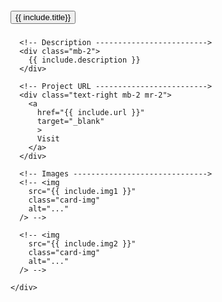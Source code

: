 <div class="card">

  <!-- Card Header ----------------------------------------------------------->
  <div class="p-2 bg-white">
    <h5 class="mb-0">
      <button
        class="btn btn-link w-100 text-dark text-decoration-none text-left"
        type="button"
        data-toggle="collapse"
        data-target="#{{ include.id }}"
        aria-expanded="false"
        aria-controls="{{ include.id }}"
      >
        {{ include.title}}
      </button>
    </h5>
  </div>

  <!-- Card Body ------------------------------------------------------------->
  <div
    id="{{ include.id }}"
    class="collapse"
    data-parent="#accordion"
  >
    <div class="card-body pt-0 pb-2">

      <!-- Description ------------------------->
      <div class="mb-2">
        {{ include.description }}
      </div>

      <!-- Project URL ------------------------->
      <div class="text-right mb-2 mr-2">
        <a
          href="{{ include.url }}"
          target="_blank"
          >
          Visit
        </a>
      </div>

      <!-- Images ------------------------------>
      <!-- <img
        src="{{ include.img1 }}"
        class="card-img"
        alt="..."
      /> -->

      <!-- <img
        src="{{ include.img2 }}"
        class="card-img"
        alt="..."
      /> -->

    </div>
  </div>
</div>
